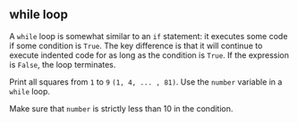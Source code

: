 ## while loop

A `while` loop is somewhat similar to an `if` statement: it executes some code if some 
condition is `True`. The key difference is that it will continue to execute indented 
code for as long as the condition is `True`.  If the expression is `False`, the loop terminates.
  
Print all squares from `1` to `9`  `(1, 4, ... , 81)`. Use the `number` variable in a
`while` loop.  

<div class='hint'>Make sure that <code>number</code> is strictly less than 10 in the condition.</div>
